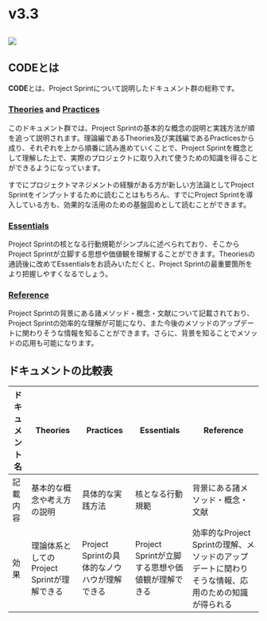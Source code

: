 # v3.3

## ![](<../v4.0/images/pjs\_logo (2).png>)

## **CODEとは**

**CODE**とは、Project Sprintについて説明したドキュメント群の総称です。

### [Theories](theories/) and [Practices](practices/)

このドキュメント群では、Project Sprintの基本的な概念の説明と実践方法が順を追って説明されます。理論編であるTheories及び実践編であるPracticesから成り、それぞれを上から順番に読み進めていくことで、Project Sprintを概念として理解した上で、実際のプロジェクトに取り入れて使うための知識を得ることができるようになっています。

すでにプロジェクトマネジメントの経験がある方が新しい方法論としてProject Sprintをインプットするために読むことはもちろん、すでにProject Sprintを導入している方も、効果的な活用のための基盤固めとして読むことができます。

### [Essentials](../v3.2/essentials.md)

Project Sprintの核となる行動規範がシンプルに述べられており、そこからProject Sprintが立脚する思想や価値観を理解することができます。Theoriesの通読後に改めてEssentialsをお読みいただくと、Project Sprintの最重要箇所をより把握しやすくなるでしょう。

### [Reference](reference.md)

Project Sprintの背景にある諸メソッド・概念・文献について記載されており、Project Sprintの効率的な理解が可能になり、また今後のメソッドのアップデートに関わりそうな情報を知ることができます。さらに、背景を知ることでメソッドの応用も可能になります。

## **ドキュメントの比較表**

| ドキュメント名 | Theories                     | Practices                     | Essentials                      | Reference                                                |
| ------- | ---------------------------- | ----------------------------- | ------------------------------- | -------------------------------------------------------- |
| 記載内容    | 基本的な概念や考え方の説明                | 具体的な実践方法                      | 核となる行動規範                        | 背景にある諸メソッド・概念・文献                                         |
| 効果      | 理論体系としてのProject Sprintが理解できる | Project Sprintの具体的なノウハウが理解できる | Project Sprintが立脚する思想や価値観が理解できる | 効率的なProject Sprintの理解、メソッドのアップデートに関わりそうな情報、応用のための知識が得られる |
